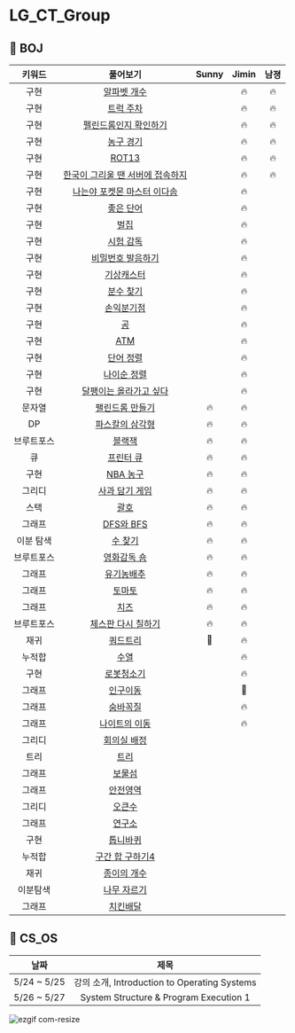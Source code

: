 # LG_CT_Group

## 🍎 BOJ
| 키워드 | 풀어보기 | Sunny | Jimin | 남졍 |
| :-: | :-: | :-: | :-: | :-: |
| 구현 | [알파벳 개수](https://www.acmicpc.net/problem/10808) | | 🔥 | 🔥 |
| 구현 | [트럭 주차](https://www.acmicpc.net/problem/2979) | | 🔥 | 🔥 |
| 구현 | [펠린드롬인지 확인하기](https://www.acmicpc.net/problem/10988) | | 🔥 | 🔥 |
| 구현 | [농구 경기](https://www.acmicpc.net/problem/1159) | | 🔥 | 🔥 |
| 구현 | [ROT13](https://www.acmicpc.net/problem/11655) | | 🔥 | 🔥 |
| 구현 | [한국이 그리울 땐 서버에 접속하지](https://www.acmicpc.net/problem/9996) | | 🔥 | 🔥 |
| 구현 | [나는야 포켓몬 마스터 이다솜](https://www.acmicpc.net/problem/1620) | | 🔥 | |
| 구현 | [좋은 단어](https://www.acmicpc.net/problem/3986) | | 🔥 | |
| 구현 | [벌집](https://www.acmicpc.net/problem/2292) | | 🔥 | |
| 구현 | [시험 감독](https://www.acmicpc.net/problem/13458) | | 🔥 | |
| 구현 | [비밀번호 발음하기](https://www.acmicpc.net/problem/4659) | | 🔥 | |
| 구현 | [기상캐스터](https://www.acmicpc.net/problem/10709) | | 🔥 | |
| 구현 | [분수 찾기](https://www.acmicpc.net/problem/1193) | | 🔥 | |
| 구현 | [손익분기점](https://www.acmicpc.net/problem/1712) | | 🔥 | |
| 구현 | [공](https://www.acmicpc.net/problem/1547) | | 🔥 | |
| 구현 | [ATM](https://www.acmicpc.net/problem/11399) | | 🔥 | |
| 구현 | [단어 정렬](https://www.acmicpc.net/problem/1181) | | 🔥 | |
| 구현 | [나이순 정렬](https://www.acmicpc.net/problem/10814) | | 🔥 | |
| 구현 | [달팽이는 올라가고 싶다](https://www.acmicpc.net/problem/2869) | | 🔥 | |
| 문자열 | [팰린드롬 만들기](https://www.acmicpc.net/problem/1213) | 🔥 | 🔥 | |
| DP | [파스칼의 삼각형](https://www.acmicpc.net/problem/16395) | 🔥 | 🔥 | |
| 브루트포스 | [블랙잭](https://www.acmicpc.net/problem/2798) | 🔥 | 🔥 | |
| 큐 | [프린터 큐](https://www.acmicpc.net/problem/1966) | 🔥 | 🔥 | |
| 구현 | [NBA 농구](https://www.acmicpc.net/problem/2852) | 🔥 | 🔥 | |
| 그리디 | [사과 담기 게임](https://www.acmicpc.net/problem/2828) | 🔥 | 🔥 | |
| 스택 | [괄호](https://www.acmicpc.net/problem/9012) | 🔥 | 🔥 | |
| 그래프 | [DFS와 BFS](https://www.acmicpc.net/problem/1260) | 🔥 | 🔥 | |
| 이분 탐색 | [수 찾기](https://www.acmicpc.net/problem/1920) | 🔥 | 🔥 | |
| 브루트포스 | [영화감독 숌](https://www.acmicpc.net/problem/1436) | 🔥 | 🔥 | |
| 그래프 | [유기농배추](https://www.acmicpc.net/problem/1012) | 🔥 | 🔥 | |
| 그래프 | [토마토](https://www.acmicpc.net/problem/7576) | 🔥 | 🔥 | |
| 그래프 | [치즈](https://www.acmicpc.net/problem/2636) | 🔥 | 🔥 | |
| 브루트포스 | [체스판 다시 칠하기](https://www.acmicpc.net/problem/1018) | 🔥 | 🔥 | |
| 재귀 | [쿼드트리](https://www.acmicpc.net/problem/1992) | 📖| 🔥 | |
| 누적합 | [수열](https://www.acmicpc.net/problem/2559) | | 🔥 | |
| 구현 | [로봇청소기](https://www.acmicpc.net/problem/14503) | | 🔥 | |
| 그래프 | [인구이동](https://www.acmicpc.net/problem/16234) | | 📖 | |
| 그래프 | [숨바꼭질](https://www.acmicpc.net/problem/1697) | | 🔥 | |
| 그래프 | [나이트의 이동](https://www.acmicpc.net/problem/7562) | | 🔥 | |
| 그리디 | [회의실 배정](https://www.acmicpc.net/problem/1931) | | | |
| 트리 | [트리](https://www.acmicpc.net/problem/1068) | | | |
| 그래프 | [보물섬](https://www.acmicpc.net/problem/2589) | | | |
| 그래프 | [안전영역](https://www.acmicpc.net/problem/2468) | | | |
| 그리디 | [오큰수](https://www.acmicpc.net/problem/17298) | | | |
| 그래프 | [연구소](https://www.acmicpc.net/problem/14502) | | | |
| 구현 | [톱니바퀴](https://www.acmicpc.net/problem/14891) | | | |
| 누적합 | [구간 합 구하기4](https://www.acmicpc.net/problem/11659) | | | |
| 재귀 | [종이의 개수](https://www.acmicpc.net/problem/1780) | | | |
| 이분탐색 | [나무 자르기](https://www.acmicpc.net/problem/2805) | | | |
| 그래프 | [치킨배달](https://www.acmicpc.net/problem/15686) | | | |

## 🍎 CS_OS
| 날짜 | 제목 |
| :-: | :-: |
| 5/24 ~ 5/25 | 강의 소개, Introduction to Operating Systems |
| 5/26 ~ 5/27 | System Structure & Program Execution 1 |

![ezgif com-resize](https://user-images.githubusercontent.com/40224884/235282241-be54a4a9-341d-417d-bf7f-d830a82f162d.gif)


